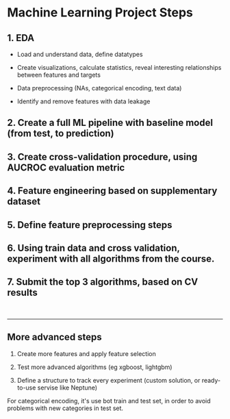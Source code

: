 # Machine Learning Project Steps


## 1. **EDA** 

* Load and understand data, define datatypes

* Create visualizations, calculate statistics, reveal interesting relationships between features and targets
    
* Data preprocessing (NAs, categorical encoding, text data)
    
* Identify and remove features with data leakage 
    

## 2. Create a **full ML pipeline** with baseline model (from test, to prediction)

## 3. Create **cross-validation procedure**, using AUCROC evaluation metric

## 4. **Feature engineering** based on supplementary dataset

## 5. Define **feature preprocessing** steps

## 6. Using train data and cross validation, **experiment** with all algorithms from the course.

## 7. **Submit** the top 3 algorithms, based on CV results

<br>

----

## More advanced steps

1. Create more features and apply feature selection 

2. Test more advanced algorithms (eg xgboost, lightgbm)

3. Define a structure to track every experiment (custom solution, or ready-to-use servise like Neptune)



For categorical encoding, it's use bot train and test set,
in order to avoid problems with new categories in test set.
